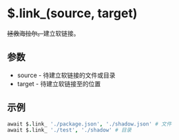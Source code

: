 # $.link_(source, target)

~~拯救海拉尔。~~建立软链接。

## 参数

- source - 待建立软链接的文件或目录
- target - 待建立软链接至的位置

## 示例

```coffeescript
await $.link_ './package.json', './shadow.json' # 文件
await $.link_ './test', './shadow' # 目录
```